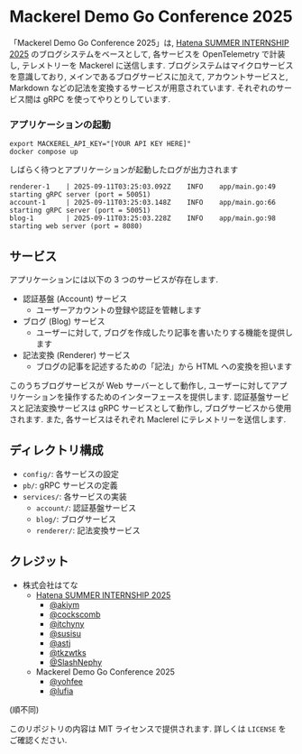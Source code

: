 # Mackerel Demo Go Conference 2025

「Mackerel Demo Go Conference 2025」は, [Hatena SUMMER INTERNSHIP 2025](https://github.com/hatena/Hatena-Intern-2025-Public) のブログシステムをベースとして, 各サービスを OpenTelemetry で計装し, テレメトリーを Mackerel に送信します. ブログシステムはマイクロサービスを意識しており, メインであるブログサービスに加えて, アカウントサービスと, Markdown などの記法を変換するサービスが用意されています. それぞれのサービス間は gRPC を使ってやりとりしています.

### アプリケーションの起動

```console
export MACKEREL_API_KEY="[YOUR API KEY HERE]"
docker compose up
```

しばらく待つとアプリケーションが起動したログが出力されます

```
renderer-1    | 2025-09-11T03:25:03.092Z	INFO	app/main.go:49	starting gRPC server (port = 50051)
account-1     | 2025-09-11T03:25:03.148Z	INFO	app/main.go:66	starting gRPC server (port = 50051)
blog-1        | 2025-09-11T03:25:03.228Z	INFO	app/main.go:98	starting web server (port = 8080)
```

## サービス

アプリケーションには以下の 3 つのサービスが存在します.

- 認証基盤 (Account) サービス
  - ユーザーアカウントの登録や認証を管轄します
- ブログ (Blog) サービス
  - ユーザーに対して, ブログを作成したり記事を書いたりする機能を提供します
- 記法変換 (Renderer) サービス
  - ブログの記事を記述するための「記法」から HTML への変換を担います

このうちブログサービスが Web サーバーとして動作し, ユーザーに対してアプリケーションを操作するためのインターフェースを提供します.
認証基盤サービスと記法変換サービスは gRPC サービスとして動作し, ブログサービスから使用されます.
また, 各サービスはそれぞれ Maclerel にテレメトリーを送信します.

## ディレクトリ構成

- `config/`: 各サービスの設定
- `pb/`: gRPC サービスの定義
- `services/`: 各サービスの実装
  - `account/`: 認証基盤サービス
  - `blog/`: ブログサービス
  - `renderer/`: 記法変換サービス

## クレジット

- 株式会社はてな
  - [Hatena SUMMER INTERNSHIP 2025](https://github.com/hatena/Hatena-Intern-2025-Public)
    - [@akiym](https://github.com/akiym)
    - [@cockscomb](https://github.com/cockscomb)
    - [@itchyny](https://github.com/itchyny)
    - [@susisu](https://github.com/susisu)
    - [@astj](https://github.com/astj)
    - [@tkzwtks](https://github.com/tkzwtks)
    - [@SlashNephy](https://github.com/SlashNephy)
  - Mackerel Demo Go Conference 2025
    - [@yohfee](https://github.com/yohfee)
    - [@lufia](https://github.com/lufia)

(順不同)

このリポジトリの内容は MIT ライセンスで提供されます. 詳しくは `LICENSE` をご確認ください.
